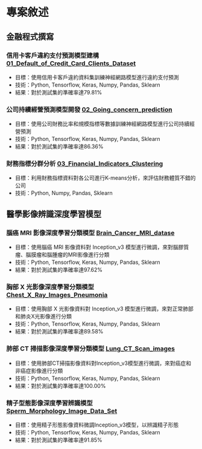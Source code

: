 # 專案敘述

## 金融程式撰寫

### **信用卡客戶違約支付預測模型建構** [01_Default_of_Credit_Card_Clients_Dataset](https://github.com/JueXuanChen/MyProjects/tree/main/01_Default_of_Credit_Card_Clients_Dataset)
  * 目標：使用信用卡客戶違約資料集訓練神經網路模型進行違約支付預測
  * 技術：Python, Tensorflow, Keras, Numpy, Pandas, Sklearn
  * 結果：對於測試集的準確率達79.81%

### **公司持續經營預測模型開發** [02_Going_concern_prediction](https://github.com/JueXuanChen/MyProjects/tree/main/02_Going_concern_prediction)
  * 目標：使用公司財務比率和規模指標等數據訓練神經網路模型進行公司持續經營預測
  * 技術：Python, Tensorflow, Keras, Numpy, Pandas, Sklearn
  * 結果：對於測試集的準確率達86.36%

### **財務指標分群分析** [03_Financial_Indicators_Clustering](https://github.com/JueXuanChen/MyProjects/tree/main/03_Financial_Indicators_Clustering)
  * 目標：利用財務指標資料對各公司進行K-means分析，來評估財務體質不錯的公司
  * 技術：Python, Numpy, Pandas, Sklearn

## 醫學影像辨識深度學習模型

### **腦癌 MRI 影像深度學習分類模型** [Brain_Cancer_MRI_datase](https://github.com/JueXuanChen/MyProjects/tree/main/Brain_Cancer_MRI_dataset)
  * 目標：使用腦癌 MRI 影像資料對 Inception_v3 模型進行微調，來對腦膠質瘤、腦膜瘤和腦腫瘤的MRI影像進行分類
  * 技術：Python, Tensorflow, Keras, Numpy, Pandas, Sklearn
  * 結果：對於測試集的準確率達97.62%

### **胸部 X 光影像深度學習分類模型** [Chest_X_Ray_Images_Pneumonia](https://github.com/JueXuanChen/MyProjects/tree/main/Chest_X_Ray_Images_Pneumonia)
  * 目標：使用胸部 X 光影像資料對 Inception_v3 模型進行微調，來對正常肺部和肺炎X光影像進行分類
  * 技術：Python, Tensorflow, Keras, Numpy, Pandas, Sklearn
  * 結果：對於測試集的準確率達89.58%

### **肺部 CT 掃描影像深度學習分類模型** [Lung_CT_Scan_images](https://github.com/JueXuanChen/MyProjects/tree/main/Lung_CT_Scan_images)
  * 目標：使用肺部CT掃描影像資料對Inception_v3模型進行微調，來對癌症和非癌症影像進行分類
  * 技術：Python, Tensorflow, Keras, Numpy, Pandas, Sklearn
  * 結果：對於測試集的準確率達100.00%

### **精子型態影像深度學習辨識模型** [Sperm_Morphology_Image_Data_Set](https://github.com/JueXuanChen/MyProjects/tree/main/Sperm_Morphology_Image_Data_Set)
  * 目標：使用精子形態影像資料微調Inception_v3模型，以辨識精子形態
  * 技術：Python, Tensorflow, Keras, Numpy, Pandas, Sklearn
  * 結果：對於測試集的準確率達91.85%
